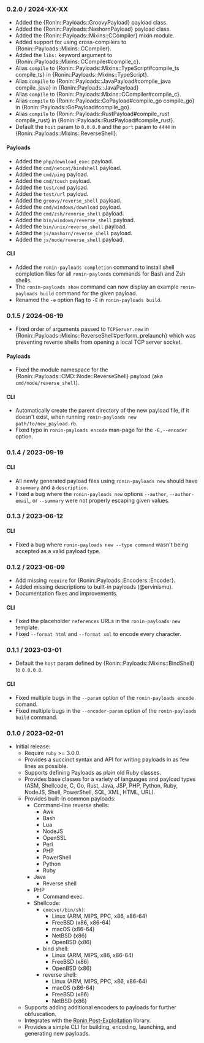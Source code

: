 ### 0.2.0 / 2024-XX-XX

* Added the {Ronin::Payloads::GroovyPayload} payload class.
* Added the {Ronin::Payloads::NashornPayload} payload class.
* Added the {Ronin::Payloads::Mixins::CCompiler} mixin module.
* Added support for using cross-compilers to
  {Ronin::Payloads::Mixins::CCompiler}.
* Added the `libs:` keyword argument to
  {Ronin::Payloads::Mixins::CCompiler#compile_c}.
* Alias `compile` to {Ronin::Payloads::Mixins::TypeScript#compile_ts compile_ts}
  in {Ronin::Payloads::Mixins::TypeScript}.
* Alias `compile` to {Ronin::Payloads::JavaPayload#compile_java compile_java}
  in {Ronin::Payloads::JavaPayload}
* Alias `compile` to {Ronin::Payloads::Mixins::CCompiler#compile_c}.
* Alias `compile` to {Ronin::Payloads::GoPayload#compile_go compile_go} in
  {Ronin::Payloads::GoPayload#compile_go}.
* Alias `compile` to {Ronin::Payloads::RustPayload#compile_rust compile_rust} in
  {Ronin::Payloads::RustPayload#compile_rust}.
* Default the `host` param to `0.0.0.0` and the `port` param to `4444` in
  {Ronin::Payloads::Mixins::ReverseShell}.

#### Payloads

* Added the `php/download_exec` payload.
* Added the `cmd/netcat/bindshell` payload.
* Added the `cmd/ping` payload.
* Added the `cmd/touch` payload.
* Added the `test/cmd` payload.
* Added the `test/url` payload.
* Added the `groovy/reverse_shell` payload.
* Added the `cmd/windows/download` payload.
* Added the `cmd/zsh/reverse_shell` payload.
* Added the `bin/windows/reverse_shell` payload.
* Added the `bin/unix/reverse_shell` payload.
* Added the `js/nashorn/reverse_shell` payload.
* Added the `js/node/reverse_shell` payload.

#### CLI

* Added the `ronin-payloads completion` command to install shell completion
  files for all `ronin-payloads` commands for Bash and Zsh shells.
* The `ronin-payloads show` command can now display an example
  `ronin-payloads build` command for the given payload.
* Renamed the `-e` option flag to `-E` in `ronin-payloads build`.

### 0.1.5 / 2024-06-19

* Fixed order of arguments passed to `TCPServer.new` in
  {Ronin::Payloads::Mixins::ReverseShell#perform_prelaunch} which was preventing
  reverse shells from opening a local TCP server socket.

#### Payloads

* Fixed the module namespace for the {Ronin::Payloads::CMD::Node::ReverseShell}
  payload (aka `cmd/node/reverse_shell`).

#### CLI

* Automatically create the parent directory of the new payload file,
  if it doesn't exist, when running `ronin-payloads new path/to/new_payload.rb`.
* Fixed typo in `ronin-payloads encode` man-page for the `-E,--encoder` option.

### 0.1.4 / 2023-09-19

#### CLI

* All newly generated payload files using `ronin-payloads new` should have a
  `summary` and a `description`.
* Fixed a bug where the `ronin-payloads new` options `--author`,
  `--author-email`, or `--summary` were not properly escaping given values.

### 0.1.3 / 2023-06-12

#### CLI 

* Fixed a bug where `ronin-payloads new --type command`  wasn't being accepted
  as a valid payload type.

### 0.1.2 / 2023-06-09

* Add missing `require` for {Ronin::Payloads::Encoders::Encoder}.
* Added missing descriptions to built-in payloads (@ervinismu).
* Documentation fixes and improvements.

#### CLI

* Fixed the placeholder `references` URLs in the `ronin-payloads new` template.
* Fixed `--format html` and `--format xml` to encode every character.

### 0.1.1 / 2023-03-01

* Default the `host` param defined by {Ronin::Payloads::Mixins::BindShell} to
  `0.0.0.0`.

#### CLI

* Fixed multiple bugs in the `--param` option of the `ronin-payloads encode`
  comand.
* Fixed multiple bugs in the `--encoder-param` option of
  the `ronin-payloads build` command.

### 0.1.0 / 2023-02-01

* Initial release:
  * Require `ruby` >= 3.0.0.
  * Provides a succinct syntax and API for writing payloads in as few lines as
    possible.
  * Supports defining Payloads as plain old Ruby classes.
  * Provides base classes for a variety of languages and payload types
   (ASM, Shellcode, C, Go, Rust, Java, JSP, PHP, Python, Ruby, NodeJS, Shell,
    PowerShell, SQL, XML, HTML, URL).
  * Provides built-in common payloads:
    * Command-line reverse shells:
      * Awk
      * Bash
      * Lua
      * NodeJS
      * OpenSSL
      * Perl
      * PHP
      * PowerShell
      * Python
      * Ruby
    * Java
      * Reverse shell
    * PHP
      * Command exec.
    * Shellcode:
      * `execve(/bin/sh)`:
        * Linux (ARM, MIPS, PPC, x86, x86-64)
        * FreeBSD (x86, x86-64)
        * macOS (x86-64)
        * NetBSD (x86)
        * OpenBSD (x86)
      * bind shell:
        * Linux (ARM, MIPS, x86, x86-64)
        * FreeBSD (x86)
        * OpenBSD (x86)
      * reverse shell:
        * Linux (ARM, MIPS, PPC, x86, x86-64)
        * macOS (x86-64)
        * FreeBSD (x86)
        * NetBSD (x86)
  * Supports adding additional encoders to payloads for further obfuscation.
  * Integrates with the [Ronin Post-Exploitation][ronin-post_ex] library.
  * Provides a simple CLI for building, encoding, launching, and generating new
    payloads.

[ronin-post_ex]: https://github.com/ronin-rb/ronin-post_ex#readme
